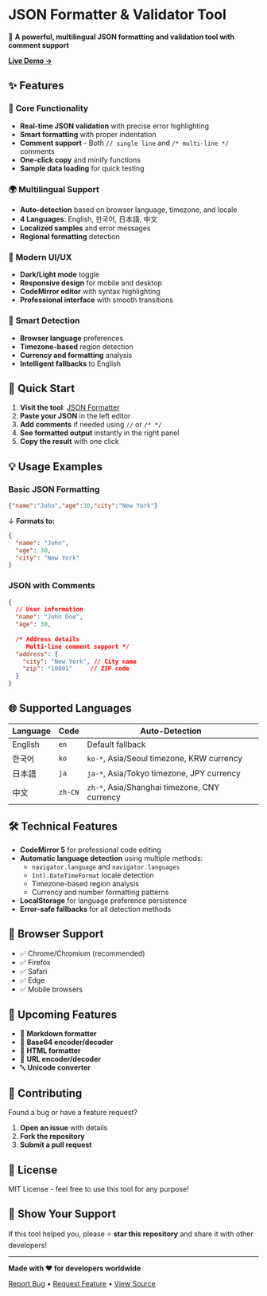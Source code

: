 # JSON Formatter & Validator Tool

🚀 **A powerful, multilingual JSON formatting and validation tool with comment support**

[**Live Demo →**](https://your-username.github.io/json-tools)

## ✨ Features

### 🔧 **Core Functionality**
- **Real-time JSON validation** with precise error highlighting
- **Smart formatting** with proper indentation
- **Comment support** - Both `// single line` and `/* multi-line */` comments
- **One-click copy** and minify functions
- **Sample data loading** for quick testing

### 🌍 **Multilingual Support**
- **Auto-detection** based on browser language, timezone, and locale
- **4 Languages**: English, 한국어, 日本語, 中文
- **Localized samples** and error messages
- **Regional formatting** detection

### 🎨 **Modern UI/UX**
- **Dark/Light mode** toggle
- **Responsive design** for mobile and desktop
- **CodeMirror editor** with syntax highlighting
- **Professional interface** with smooth transitions

### 🧠 **Smart Detection**
- **Browser language** preferences
- **Timezone-based** region detection  
- **Currency and formatting** analysis
- **Intelligent fallbacks** to English

## 🚀 Quick Start

1. **Visit the tool**: [JSON Formatter](https://your-username.github.io/json-tools)
2. **Paste your JSON** in the left editor
3. **Add comments** if needed using `//` or `/* */`
4. **See formatted output** instantly in the right panel
5. **Copy the result** with one click

## 💡 Usage Examples

### Basic JSON Formatting
```json
{"name":"John","age":30,"city":"New York"}
```
↓ **Formats to:**
```json
{
  "name": "John",
  "age": 30,
  "city": "New York"
}
```

### JSON with Comments
```json
{
  // User information
  "name": "John Doe",
  "age": 30,
  
  /* Address details
     Multi-line comment support */
  "address": {
    "city": "New York", // City name
    "zip": "10001"     // ZIP code
  }
}
```

## 🌐 Supported Languages

| Language | Code | Auto-Detection |
|----------|------|----------------|
| English | `en` | Default fallback |
| 한국어 | `ko` | `ko-*`, Asia/Seoul timezone, KRW currency |
| 日本語 | `ja` | `ja-*`, Asia/Tokyo timezone, JPY currency |
| 中文 | `zh-CN` | `zh-*`, Asia/Shanghai timezone, CNY currency |

## 🛠️ Technical Features

- **CodeMirror 5** for professional code editing
- **Automatic language detection** using multiple methods:
  - `navigator.language` and `navigator.languages`
  - `Intl.DateTimeFormat` locale detection
  - Timezone-based region analysis
  - Currency and number formatting patterns
- **LocalStorage** for language preference persistence
- **Error-safe fallbacks** for all detection methods

## 📱 Browser Support

- ✅ Chrome/Chromium (recommended)
- ✅ Firefox
- ✅ Safari
- ✅ Edge
- ✅ Mobile browsers

## 🔮 Upcoming Features

- 📄 **Markdown formatter**
- 🔐 **Base64 encoder/decoder**
- 🌈 **HTML formatter**
- 🔗 **URL encoder/decoder**
- 🔤 **Unicode converter**

## 🤝 Contributing

Found a bug or have a feature request? 

1. **Open an issue** with details
2. **Fork the repository**
3. **Submit a pull request**

## 📄 License

MIT License - feel free to use this tool for any purpose!

## 🌟 Show Your Support

If this tool helped you, please ⭐ **star this repository** and share it with other developers!

---

**Made with ❤️ for developers worldwide**

[Report Bug](https://github.com/your-username/json-tools/issues) • [Request Feature](https://github.com/your-username/json-tools/issues) • [View Source](https://github.com/your-username/json-tools)
